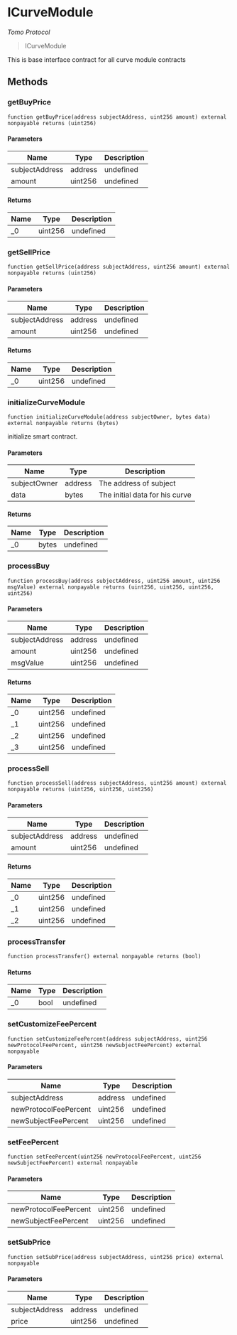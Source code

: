 # ICurveModule

*Tomo Protocol*

> ICurveModule

This is base interface contract for all curve module contracts



## Methods

### getBuyPrice

```solidity
function getBuyPrice(address subjectAddress, uint256 amount) external nonpayable returns (uint256)
```





#### Parameters

| Name | Type | Description |
|---|---|---|
| subjectAddress | address | undefined |
| amount | uint256 | undefined |

#### Returns

| Name | Type | Description |
|---|---|---|
| _0 | uint256 | undefined |

### getSellPrice

```solidity
function getSellPrice(address subjectAddress, uint256 amount) external nonpayable returns (uint256)
```





#### Parameters

| Name | Type | Description |
|---|---|---|
| subjectAddress | address | undefined |
| amount | uint256 | undefined |

#### Returns

| Name | Type | Description |
|---|---|---|
| _0 | uint256 | undefined |

### initializeCurveModule

```solidity
function initializeCurveModule(address subjectOwner, bytes data) external nonpayable returns (bytes)
```

initialize smart contract.



#### Parameters

| Name | Type | Description |
|---|---|---|
| subjectOwner | address | The address of subject |
| data | bytes | The initial data for his curve |

#### Returns

| Name | Type | Description |
|---|---|---|
| _0 | bytes | undefined |

### processBuy

```solidity
function processBuy(address subjectAddress, uint256 amount, uint256 msgValue) external nonpayable returns (uint256, uint256, uint256, uint256)
```





#### Parameters

| Name | Type | Description |
|---|---|---|
| subjectAddress | address | undefined |
| amount | uint256 | undefined |
| msgValue | uint256 | undefined |

#### Returns

| Name | Type | Description |
|---|---|---|
| _0 | uint256 | undefined |
| _1 | uint256 | undefined |
| _2 | uint256 | undefined |
| _3 | uint256 | undefined |

### processSell

```solidity
function processSell(address subjectAddress, uint256 amount) external nonpayable returns (uint256, uint256, uint256)
```





#### Parameters

| Name | Type | Description |
|---|---|---|
| subjectAddress | address | undefined |
| amount | uint256 | undefined |

#### Returns

| Name | Type | Description |
|---|---|---|
| _0 | uint256 | undefined |
| _1 | uint256 | undefined |
| _2 | uint256 | undefined |

### processTransfer

```solidity
function processTransfer() external nonpayable returns (bool)
```






#### Returns

| Name | Type | Description |
|---|---|---|
| _0 | bool | undefined |

### setCustomizeFeePercent

```solidity
function setCustomizeFeePercent(address subjectAddress, uint256 newProtocolFeePercent, uint256 newSubjectFeePercent) external nonpayable
```





#### Parameters

| Name | Type | Description |
|---|---|---|
| subjectAddress | address | undefined |
| newProtocolFeePercent | uint256 | undefined |
| newSubjectFeePercent | uint256 | undefined |

### setFeePercent

```solidity
function setFeePercent(uint256 newProtocolFeePercent, uint256 newSubjectFeePercent) external nonpayable
```





#### Parameters

| Name | Type | Description |
|---|---|---|
| newProtocolFeePercent | uint256 | undefined |
| newSubjectFeePercent | uint256 | undefined |

### setSubPrice

```solidity
function setSubPrice(address subjectAddress, uint256 price) external nonpayable
```





#### Parameters

| Name | Type | Description |
|---|---|---|
| subjectAddress | address | undefined |
| price | uint256 | undefined |




